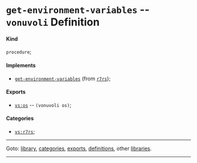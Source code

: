 

<a id='definition__vonuvoli__get-environment-variables'></a>

# `get-environment-variables` -- `vonuvoli` Definition


<a id='definition__vonuvoli__get-environment-variables__kind'></a>

#### Kind

`procedure`;


<a id='definition__vonuvoli__get-environment-variables__implements'></a>

#### Implements

 * [`get-environment-variables`](../../r7rs/definitions/get-environment-variables.md#definition__r7rs__get-environment-variables) (from [`r7rs`](../../r7rs/_index.md#library__r7rs));


<a id='definition__vonuvoli__get-environment-variables__exports'></a>

#### Exports

 * [`vs:os`](../../vonuvoli/exports/vs_3a_os.md#export__vonuvoli__vs_3a_os) -- `(vonuvoli os)`;


<a id='definition__vonuvoli__get-environment-variables__categories'></a>

#### Categories

 * [`vs:r7rs`](../../vonuvoli/categories/vs_3a_r7rs.md#category__vonuvoli__vs_3a_r7rs);

----

Goto: [library](../../vonuvoli/_index.md#library__vonuvoli), [categories](../../vonuvoli/categories/_index.md#toc__vonuvoli__categories), [exports](../../vonuvoli/exports/_index.md#toc__vonuvoli__exports), [definitions](../../vonuvoli/definitions/_index.md#toc__vonuvoli__definitions), other [libraries](../../_libraries.md#toc__libraries).

----

